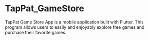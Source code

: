 # TapPat_GameStore
TapPat Game Store App is a mobile application built with Flutter. This program allows users to easily and enjoyably explore free games and purchase their favorite games.
